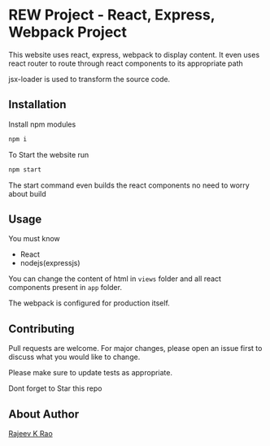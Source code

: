 # REW Project - React, Express, Webpack Project
	
This website uses react, express, webpack to display content. It even uses react router to route through react components to its appropriate path

jsx-loader is used to transform the source code.

## Installation

Install npm modules 
```bash
npm i
```

To Start the website run

```bash
npm start 
```

The start command even builds the react components no need to worry about build

## Usage

You must know
* React
* nodejs(expressjs)

You can change the content of html in `views` folder and all react components present in `app` folder.

The webpack is configured for production itself.

## Contributing
Pull requests are welcome. For major changes, please open an issue first to discuss what you would like to change.

Please make sure to update tests as appropriate.

Dont forget to Star this repo

## About Author

[Rajeev K Rao](https://about.me/rajeevkrao)
